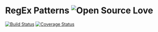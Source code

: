# RegEx Patterns ![Open Source Love](https://badges.frapsoft.com/os/v3/open-source.svg)

[![Build Status](https://img.shields.io/travis-ci/tiagoporto/regex-patterns/master.svg?style=flat-square&logo=travis&label=test)](https://travis-ci.com/tiagoporto/regex-patterns)
[![Coverage Status](https://img.shields.io/codecov/c/github/tiagoporto/regex-patterns/master.svg?style=flat-square)](https://codecov.io/gh/tiagoporto/regex-patterns)
